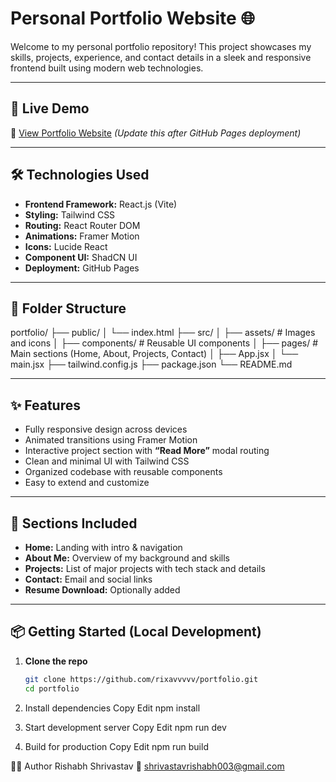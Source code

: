 # Personal Portfolio Website 🌐

Welcome to my personal portfolio repository! This project showcases my skills, projects, experience, and contact details in a sleek and responsive frontend built using modern web technologies.

---

## 🚀 Live Demo

🔗 [View Portfolio Website](https://portfolio-pearl-ten-97.vercel.app/) *(Update this after GitHub Pages deployment)*

---

## 🛠️ Technologies Used

- **Frontend Framework:** React.js (Vite)
- **Styling:** Tailwind CSS
- **Routing:** React Router DOM
- **Animations:** Framer Motion
- **Icons:** Lucide React
- **Component UI:** ShadCN UI
- **Deployment:** GitHub Pages

---

## 📁 Folder Structure
portfolio/
├── public/
│ └── index.html
├── src/
│ ├── assets/ # Images and icons
│ ├── components/ # Reusable UI components
│ ├── pages/ # Main sections (Home, About, Projects, Contact)
│ ├── App.jsx
│ └── main.jsx
├── tailwind.config.js
├── package.json
└── README.md


---

## ✨ Features

- Fully responsive design across devices
- Animated transitions using Framer Motion
- Interactive project section with **“Read More”** modal routing
- Clean and minimal UI with Tailwind CSS
- Organized codebase with reusable components
- Easy to extend and customize

---

## 📌 Sections Included

- **Home:** Landing with intro & navigation
- **About Me:** Overview of my background and skills
- **Projects:** List of major projects with tech stack and details
- **Contact:** Email and social links
- **Resume Download:** Optionally added

---

## 📦 Getting Started (Local Development)

1. **Clone the repo**
   ```bash
   git clone https://github.com/rixavvvvv/portfolio.git
   cd portfolio

2. Install dependencies
Copy
Edit
npm install

3. Start development server
Copy
Edit
npm run dev

4. Build for production
Copy
Edit
npm run build


🧑‍💻 Author
Rishabh Shrivastav
📧 shrivastavrishabh003@gmail.com


